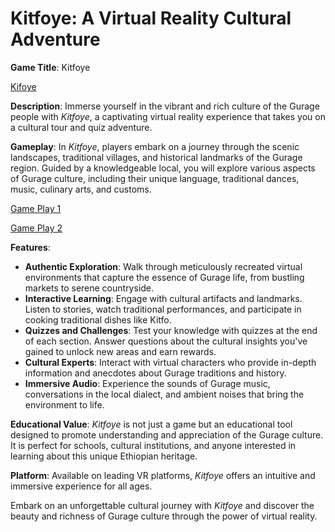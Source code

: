 # Kitfoye: A Virtual Reality Cultural Adventure

**Game Title**: Kitfoye

[Kifoye](https://files.fm/f/kqdr69h563)

**Description**:
Immerse yourself in the vibrant and rich culture of the Gurage people with *Kitfoye*, a captivating virtual reality experience that takes you on a cultural tour and quiz adventure. 

**Gameplay**:
In *Kitfoye*, players embark on a journey through the scenic landscapes, traditional villages, and historical landmarks of the Gurage region. Guided by a knowledgeable local, you will explore various aspects of Gurage culture, including their unique language, traditional dances, music, culinary arts, and customs.

[Game Play 1](https://files.fm/f/pe94hbmnp5)

[Game Play 2](https://files.fm/f/7jvkx4ct7c)

**Features**:

- **Authentic Exploration**: Walk through meticulously recreated virtual environments that capture the essence of Gurage life, from bustling markets to serene countryside.
- **Interactive Learning**: Engage with cultural artifacts and landmarks. Listen to stories, watch traditional performances, and participate in cooking traditional dishes like Kitfo.
- **Quizzes and Challenges**: Test your knowledge with quizzes at the end of each section. Answer questions about the cultural insights you've gained to unlock new areas and earn rewards.
- **Cultural Experts**: Interact with virtual characters who provide in-depth information and anecdotes about Gurage traditions and history.
- **Immersive Audio**: Experience the sounds of Gurage music, conversations in the local dialect, and ambient noises that bring the environment to life.

**Educational Value**:
*Kitfoye* is not just a game but an educational tool designed to promote understanding and appreciation of the Gurage culture. It is perfect for schools, cultural institutions, and anyone interested in learning about this unique Ethiopian heritage.

**Platform**:
Available on leading VR platforms, *Kitfoye* offers an intuitive and immersive experience for all ages.

Embark on an unforgettable cultural journey with *Kitfoye* and discover the beauty and richness of Gurage culture through the power of virtual reality.
